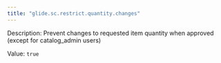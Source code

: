```yaml
---
title: "glide.sc.restrict.quantity.changes"
---
```


Description: Prevent changes to requested item quantity when approved (except for catalog_admin users)

Value: `true`